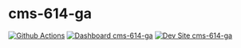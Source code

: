 # cms-614-ga

[![Github Actions](https://github.com/kporras07/cms-614-ga/actions/workflows/build_deploy_and_test.yml/badge.svg)](https://github.com/kporras07/cms-614-ga/actions/workflows/build_deploy_and_test.yml)
[![Dashboard cms-614-ga](https://img.shields.io/badge/dashboard-cms_614_ga-yellow.svg)](https://dashboard.pantheon.io/sites/82c439b0-75ba-481b-86e1-b2833249e364#dev/code)
[![Dev Site cms-614-ga](https://img.shields.io/badge/site-cms_614_ga-blue.svg)](http://dev-cms-614-ga.pantheonsite.io/)